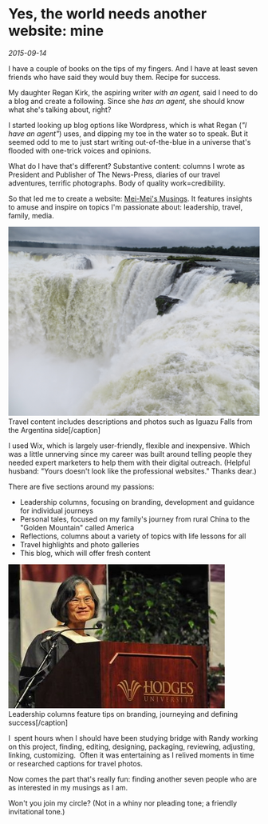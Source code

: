 # Yes, the world needs another website: mine
*2015-09-14*

I have a couple of books on the tips of my fingers. And I have at least seven friends who have said they would buy them. Recipe for success.

My daughter Regan Kirk, the aspiring writer _with an agent,_ said I need to do a blog and create a following. Since she _has an agent,_ she should know what she's talking about, right?

I started looking up blog options like Wordpress, which is what Regan (_"I have an agent"_) uses, and dipping my toe in the water so to speak. But it seemed odd to me to just start writing out-of-the-blue in a universe that's flooded with one-trick voices and opinions.

What do I have that's different? Substantive content: columns I wrote as President and Publisher of The News-Press, diaries of our travel adventures, terrific photographs. Body of quality work=credibility.

So that led me to create a website: [Mei-Mei's Musings](http://meimeikirk.com). It features insights to amuse and inspire on topics I'm passionate about: leadership, travel, family, media.<!--more-->

![Iguazu Falls from the Argentina side](Images/Blog/11-13-iguazu-2-mmc-047.jpg) Travel content includes descriptions and photos such as Iguazu Falls from the Argentina side\[/caption\]

I used Wix, which is largely user-friendly, flexible and inexpensive. Which was a little unnerving since my career was built around telling people they needed expert marketers to help them with their digital outreach. (Helpful husband: "Yours doesn't look like the professional websites." Thanks dear.)

There are five sections around my passions:

- Leadership columns, focusing on branding, development and guidance for individual journeys
- Personal tales, focused on my family's journey from rural China to the "Golden Mountain" called America
- Reflections, columns about a variety of topics with life lessons for all
- Travel highlights and photo galleries
- This blog, which will offer fresh content

![Hodges graduation leadership ](Images/Blog/hodges-graduation-6-5-11.jpg) Leadership columns feature tips on branding, journeying and defining success\[/caption\]

I  spent hours when I should have been studying bridge with Randy working on this project, finding, editing, designing, packaging, reviewing, adjusting, linking, customizing.  Often it was entertaining as I relived moments in time or researched captions for travel photos.

Now comes the part that's really fun: finding another seven people who are as interested in my musings as I am.

Won't you join my circle? (Not in a whiny nor pleading tone; a friendly invitational tone.)
